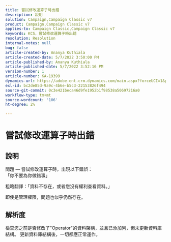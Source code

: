 ```yaml
---
title: 嘗試修改運算子時出錯
description: 說明
solution: Campaign,Campaign Classic v7
product: Campaign,Campaign Classic v7
applies-to: Campaign Classic,Campaign Classic v7
keywords: KCS，嘗試修改運算子時出錯
resolution: Resolution
internal-notes: null
bug: false
article-created-by: Ananya Kuthiala
article-created-date: 5/7/2022 3:50:00 PM
article-published-by: Ananya Kuthiala
article-published-date: 5/7/2022 3:52:16 PM
version-number: 1
article-number: KA-19399
dynamics-url: https://adobe-ent.crm.dynamics.com/main.aspx?forceUCI=1&pagetype=entityrecord&etn=knowledgearticle&id=6cf19855-1dce-ec11-a7b5-0022480a8e40
exl-id: bc2de85d-9a9c-4b6e-b5c3-22153826f494
source-git-commit: 0c3e421beca46d9fe1952b1f98538a50697216a0
workflow-type: tm+mt
source-wordcount: '106'
ht-degree: 2%

---
```


# 嘗試修改運算子時出錯

## 說明

問題 — 嘗試修改運算子時，出現以下錯誤：<br>
「你不要為你做錯事」

粗略翻譯：「資料不存在，或者您沒有權利查看資料。」

即使是管理權限，問題也似乎仍然存在。


## 解析度


檢查您之前是否修改了&quot;Operator&quot;的資料架構，並且已添加列，但未更新資料庫結構。 更新資料庫結構後，一切都應正常運作。
